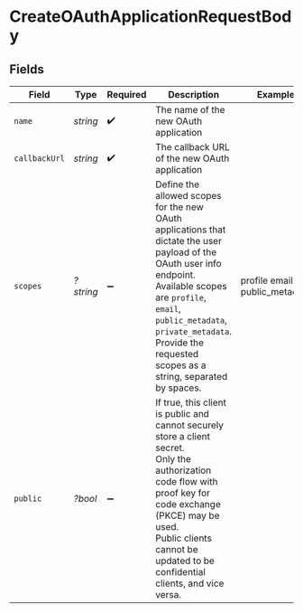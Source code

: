 # CreateOAuthApplicationRequestBody


## Fields

| Field                                                                                                                                                                                                                                                                  | Type                                                                                                                                                                                                                                                                   | Required                                                                                                                                                                                                                                                               | Description                                                                                                                                                                                                                                                            | Example                                                                                                                                                                                                                                                                |
| ---------------------------------------------------------------------------------------------------------------------------------------------------------------------------------------------------------------------------------------------------------------------- | ---------------------------------------------------------------------------------------------------------------------------------------------------------------------------------------------------------------------------------------------------------------------- | ---------------------------------------------------------------------------------------------------------------------------------------------------------------------------------------------------------------------------------------------------------------------- | ---------------------------------------------------------------------------------------------------------------------------------------------------------------------------------------------------------------------------------------------------------------------- | ---------------------------------------------------------------------------------------------------------------------------------------------------------------------------------------------------------------------------------------------------------------------- |
| `name`                                                                                                                                                                                                                                                                 | *string*                                                                                                                                                                                                                                                               | :heavy_check_mark:                                                                                                                                                                                                                                                     | The name of the new OAuth application                                                                                                                                                                                                                                  |                                                                                                                                                                                                                                                                        |
| `callbackUrl`                                                                                                                                                                                                                                                          | *string*                                                                                                                                                                                                                                                               | :heavy_check_mark:                                                                                                                                                                                                                                                     | The callback URL of the new OAuth application                                                                                                                                                                                                                          |                                                                                                                                                                                                                                                                        |
| `scopes`                                                                                                                                                                                                                                                               | *?string*                                                                                                                                                                                                                                                              | :heavy_minus_sign:                                                                                                                                                                                                                                                     | Define the allowed scopes for the new OAuth applications that dictate the user payload of the OAuth user info endpoint. Available scopes are `profile`, `email`, `public_metadata`, `private_metadata`. Provide the requested scopes as a string, separated by spaces. | profile email public_metadata                                                                                                                                                                                                                                          |
| `public`                                                                                                                                                                                                                                                               | *?bool*                                                                                                                                                                                                                                                                | :heavy_minus_sign:                                                                                                                                                                                                                                                     | If true, this client is public and cannot securely store a client secret.<br/>Only the authorization code flow with proof key for code exchange (PKCE) may be used.<br/>Public clients cannot be updated to be confidential clients, and vice versa.                   |                                                                                                                                                                                                                                                                        |